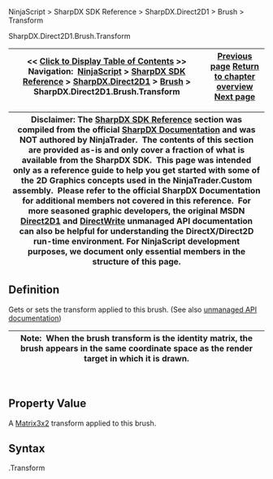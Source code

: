 ﻿
NinjaScript > SharpDX SDK Reference > SharpDX.Direct2D1 > Brush > Transform

SharpDX.Direct2D1.Brush.Transform

| << [Click to Display Table of Contents](sharpdx_direct2d1_brush_transform.md) >> **Navigation:**     [NinjaScript](ninjascript-1.md) > [SharpDX SDK Reference](sharpdx_sdk_reference-1.md) > [SharpDX.Direct2D1](sharpdx_direct2d1-1.md) > [Brush](sharpdx_direct2d1_brush-1.md) > SharpDX.Direct2D1.Brush.Transform | [Previous page](sharpdx_direct2d1_brush_opacity-1.md) [Return to chapter overview](sharpdx_direct2d1_brush-1.md) [Next page](sharpdx_direct2d1_brushproperties-1.md) |
| --- | --- |

| Disclaimer: The [SharpDX SDK Reference](sharpdx_sdk_reference-1.md) section was compiled from the official [SharpDX Documentation](http://sharpdx.org/) and was NOT authored by NinjaTrader.  The contents of this section are provided as-is and only cover a fraction of what is available from the SharpDX SDK.  This page was intended only as a reference guide to help you get started with some of the 2D Graphics concepts used in the NinjaTrader.Custom assembly.  Please refer to the official SharpDX Documentation for additional members not covered in this reference.  For more seasoned graphic developers, the original MSDN [Direct2D1](https://msdn.microsoft.com/en-us/library/windows/desktop/dd370990.aspx) and [DirectWrite](https://msdn.microsoft.com/en-us/library/windows/desktop/dd368038.aspx) unmanaged API documentation can also be helpful for understanding the DirectX/Direct2D run-time environment. For NinjaScript development purposes, we document only essential members in the structure of this page. |
| --- |

## Definition
Gets or sets the transform applied to this brush. 
(See also [unmanaged API documentation](https://msdn.microsoft.com/en-us/library/dd371179(v=vs.85).aspx))
 

| Note:  When the brush transform is the identity matrix, the brush appears in the same coordinate space as the render target in which it is drawn. |
| --- |
 
## Property Value
A [Matrix3x2](sharpdx_matrix3x2-1.md) transform applied to this brush.
 
## Syntax
<Brush>.Transform
